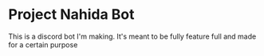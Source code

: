 # Project Nahida Bot

This is a discord bot I'm making. It's meant to be fully feature full and made for a certain purpose
